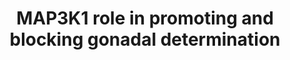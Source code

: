 ---
annotations:
- id: DOID:14450
  type: Disease Ontology
  value: 46 XX gonadal dysgenesis
- id: DOID:14448
  type: Disease Ontology
  value: 46,XY sex reversal
- id: PW:0000003
  parent: signaling pathway
  type: Pathway Ontology
  value: signaling pathway
- id: DOID:14447
  type: Disease Ontology
  value: gonadal dysgenesis
- id: PW:0000650
  parent: signaling pathway
  type: Pathway Ontology
  value: signaling pathway pertinent to development
authors:
- Tilmans
- Fehrhart
- Eweitz
citedin: ''
communities: []
description: 'This pathway summarizes the differential signaling in sex development
  in the human fetus. Disorders of sex development can derive from dysfunction of
  one or more genes in this pathway. '
last-edited: 2024-05-22
ndex: d525b162-8b6f-11eb-9e72-0ac135e8bacf
organisms:
- Homo sapiens
redirect_from:
- /index.php/Pathway:WP4872
- /instance/WP4872
- /instance/WP4872_r129657
revision: r129657
schema-jsonld:
- '@context': https://schema.org/
  '@id': https://wikipathways.github.io/pathways/WP4872.html
  '@type': Dataset
  creator:
    '@type': Organization
    name: WikiPathways
  description: 'This pathway summarizes the differential signaling in sex development
    in the human fetus. Disorders of sex development can derive from dysfunction of
    one or more genes in this pathway. '
  keywords:
  - AXIN1
  - CTNNB1
  - FGF9
  - FGFR2
  - FOXL2
  - FRAT1
  - GADD45G
  - GSK3B
  - MAP3K1
  - MAP3K4
  - MAPK1
  - MAPK11
  - RHOA
  - ROCK1
  - SOX9
  - SRY
  - WNT4
  license: CC0
  name: MAP3K1 role in promoting and blocking gonadal determination
seo: CreativeWork
title: MAP3K1 role in promoting and blocking gonadal determination
wpid: WP4872
---